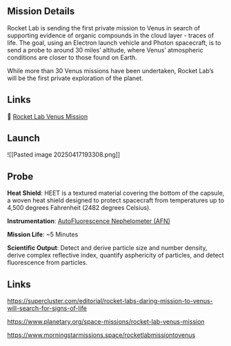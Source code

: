 ## Mission Details 

Rocket Lab is sending the first private mission to Venus in search of supporting evidence of organic compounds in the cloud layer - traces of life. The goal, using an Electron launch vehicle and Photon spacecraft, is to send a probe to around 30 miles’ altitude, where Venus’ atmospheric conditions are closer to those found on Earth.

While more than 30 Venus missions have been undertaken, Rocket Lab’s will be the first private exploration of the planet.

## Links

🔗 [Rocket Lab Venus Mission](https://rocketlabcorp.com/missions/upcoming-missions/first-private-mission-to-venus/)

## Launch



![[Pasted image 20250417193308.png]]

## Probe

**Heat Shield**: HEET is a textured material covering the bottom of the capsule, a woven heat shield designed to protect spacecraft from temperatures up to 4,500 degrees Fahrenheit (2482 degrees Celsius).

**Instrumentation**: [AutoFluorescence Nephelometer (AFN)](https://www.morningstarmissions.space/rocketlabmissiontovenus#comp-m40b759n)

**Mission Life**: ~5 Minutes

**Scientific Output**: Detect and derive particle size and number density, derive complex reflective index, quantify asphericity of particles, and detect fluorescence from particles. 

## Links

https://supercluster.com/editorial/rocket-labs-daring-mission-to-venus-will-search-for-signs-of-life

https://www.planetary.org/space-missions/rocket-lab-venus-mission

https://www.morningstarmissions.space/rocketlabmissiontovenus